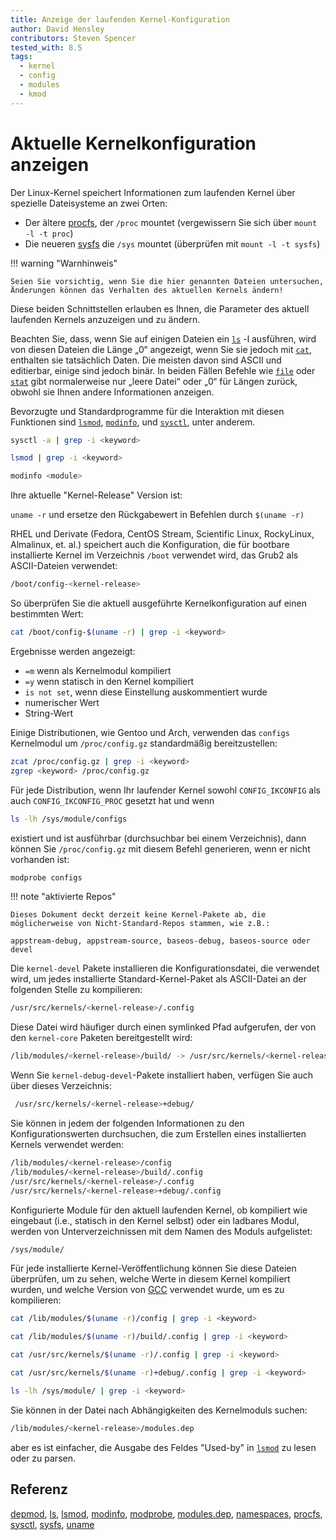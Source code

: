```yaml
---
title: Anzeige der laufenden Kernel-Konfiguration
author: David Hensley
contributors: Steven Spencer
tested_with: 8.5
tags:
  - kernel
  - config
  - modules
  - kmod
---
```


# Aktuelle Kernelkonfiguration anzeigen

Der Linux-Kernel speichert Informationen zum laufenden Kernel über spezielle Dateisysteme an zwei Orten:

- Der ältere [procfs](https://man7.org/linux/man-pages/man5/procfs.5.html), der `/proc` mountet (vergewissern Sie sich über `mount -l -t proc`)
- Die neueren [sysfs](https://man7.org/linux/man-pages/man5/sysfs.5.html) die `/sys` mountet (überprüfen mit `mount -l -t sysfs`)

!!! warning "Warnhinweis"

    Seien Sie vorsichtig, wenn Sie die hier genannten Dateien untersuchen, Änderungen können das Verhalten des aktuellen Kernels ändern!

Diese beiden Schnittstellen erlauben es Ihnen, die Parameter des aktuell laufenden Kernels anzuzeigen und zu ändern.

Beachten Sie, dass, wenn Sie auf einigen Dateien ein [`ls`](https://man7.org/linux/man-pages/man1/ls.1.html) -l ausführen, wird von diesen Dateien die Länge „0“ angezeigt, wenn Sie sie jedoch mit [`cat`](https://man7.org/linux/man-pages/man1/cat.1.html), enthalten sie tatsächlich Daten. Die meisten davon sind ASCII und editierbar, einige sind jedoch binär. In beiden Fällen Befehle wie [`file`](https://man7.org/linux/man-pages/man1/file.1.html) oder <a href= „https://man7.org/linux/man-pages/man2/lstat.2.html“>`stat`</a> gibt normalerweise nur „leere Datei“ oder „0“ für Längen zurück, obwohl sie Ihnen andere Informationen anzeigen.

Bevorzugte und Standardprogramme für die Interaktion mit diesen Funktionen sind [`lsmod`](https://man7.org/linux/man-pages/man8/lsmod.8.html), [`modinfo`](https://man7.org/linux/man-pages/man8/modinfo.8.html), und [`sysctl`](https://man7.org/linux/man-pages/man8/sysctl.8.html), unter anderem.

```bash
sysctl -a | grep -i <keyword>
```

```bash
lsmod | grep -i <keyword>
```

```bash
modinfo <module>
```

Ihre aktuelle "Kernel-Release" Version ist:

`uname -r` und ersetze den Rückgabewert in Befehlen durch `$(uname -r)`

RHEL und Derivate (Fedora, CentOS Stream, Scientific Linux, RockyLinux, Almalinux, et. al.) speichert auch die Konfiguration, die für bootbare installierte Kernel im Verzeichnis `/boot` verwendet wird, das Grub2 als ASCII-Dateien verwendet:

```bash
/boot/config-<kernel-release>
```

So überprüfen Sie die aktuell ausgeführte Kernelkonfiguration auf einen bestimmten Wert:

```bash
cat /boot/config-$(uname -r) | grep -i <keyword>
```

Ergebnisse werden angezeigt:

- `=m` wenn als Kernelmodul kompiliert
- `=y` wenn statisch in den Kernel kompiliert
- `is not set`, wenn diese Einstellung auskommentiert wurde
- numerischer Wert
- String-Wert

Einige Distributionen, wie Gentoo und Arch, verwenden das `configs` Kernelmodul um `/proc/config.gz` standardmäßig bereitzustellen:

```bash
zcat /proc/config.gz | grep -i <keyword>
zgrep <keyword> /proc/config.gz
```

Für jede Distribution, wenn Ihr laufender Kernel sowohl `CONFIG_IKCONFIG` als auch `CONFIG_IKCONFIG_PROC` gesetzt hat und wenn

```bash
ls -lh /sys/module/configs
```

existiert und ist ausführbar (durchsuchbar bei einem Verzeichnis), dann können Sie `/proc/config.gz` mit diesem Befehl generieren, wenn er nicht vorhanden ist:

```bash
modprobe configs
```

!!! note "aktivierte Repos"

    Dieses Dokument deckt derzeit keine Kernel-Pakete ab, die möglicherweise von Nicht-Standard-Repos stammen, wie z.B.:
    
    appstream-debug, appstream-source, baseos-debug, baseos-source oder devel

Die `kernel-devel` Pakete installieren die Konfigurationsdatei, die verwendet wird, um jedes installierte Standard-Kernel-Paket als ASCII-Datei an der folgenden Stelle zu kompilieren:

```bash
/usr/src/kernels/<kernel-release>/.config
```

Diese Datei wird häufiger durch einen symlinked Pfad aufgerufen, der von den `kernel-core` Paketen bereitgestellt wird:

```bash
/lib/modules/<kernel-release>/build/ -> /usr/src/kernels/<kernel-release>/
```

Wenn Sie `kernel-debug-devel`-Pakete installiert haben, verfügen Sie auch über dieses Verzeichnis:

```bash
 /usr/src/kernels/<kernel-release>+debug/
```

Sie können in jedem der folgenden Informationen zu den Konfigurationswerten durchsuchen, die zum Erstellen eines installierten Kernels verwendet werden:

```bash
/lib/modules/<kernel-release>/config
/lib/modules/<kernel-release>/build/.config
/usr/src/kernels/<kernel-release>/.config
/usr/src/kernels/<kernel-release>+debug/.config
```

Konfigurierte Module für den aktuell laufenden Kernel, ob kompiliert wie eingebaut (i.e., statisch in den Kernel selbst) oder ein ladbares Modul, werden von Unterverzeichnissen mit dem Namen des Moduls aufgelistet:

```bash
/sys/module/
```

Für jede installierte Kernel-Veröffentlichung können Sie diese Dateien überprüfen, um zu sehen, welche Werte in diesem Kernel kompiliert wurden, und welche Version von [GCC](https://man7.org/linux/man-pages/man1/gcc.1.html) verwendet wurde, um es zu kompilieren:

```bash
cat /lib/modules/$(uname -r)/config | grep -i <keyword>
```

```bash
cat /lib/modules/$(uname -r)/build/.config | grep -i <keyword>
```

```bash
cat /usr/src/kernels/$(uname -r)/.config | grep -i <keyword>
```

```bash
cat /usr/src/kernels/$(uname -r)+debug/.config | grep -i <keyword>
```

```bash
ls -lh /sys/module/ | grep -i <keyword>
```

Sie können in der Datei nach Abhängigkeiten des Kernelmoduls suchen:

```bash
/lib/modules/<kernel-release>/modules.dep
```

aber es ist einfacher, die Ausgabe des Feldes "Used-by" in [`lsmod`](https://man7.org/linux/man-pages/man8/lsmod.8.html) zu lesen oder zu parsen.

## Referenz

[depmod](https://man7.org/linux/man-pages/man8/depmod.8.html), [ls](https://man7.org/linux/man-pages/man1/ls.1.html), [lsmod](https://man7.org/linux/man-pages/man8/lsmod.8.html), [modinfo](https://man7.org/linux/man-pages/man8/modinfo.8.html), [modprobe](https://man7.org/linux/man-pages/man8/modprobe.8.html), [modules.dep](https://man7.org/linux/man-pages/man5/modules.dep.5.html), [namespaces](https://man7.org/linux/man-pages/man7/namespaces.7.html), [procfs](https://man7.org/linux/man-pages/man5/procfs.5.html), [sysctl](https://man7.org/linux/man-pages/man8/sysctl.8.html), [sysfs](https://man7.org/linux/man-pages/man5/sysfs.5.html), [uname](https://man7.org/linux/man-pages/man8/uname26.8.html)
